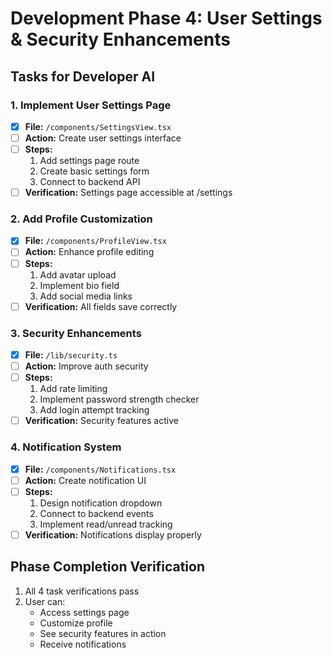 # Development Phase 4: User Settings & Security Enhancements

## Tasks for Developer AI

### 1. Implement User Settings Page
- [x] **File:** `/components/SettingsView.tsx`
- [ ] **Action:** Create user settings interface
- [ ] **Steps:**
    1. Add settings page route
    2. Create basic settings form
    3. Connect to backend API
- [ ] **Verification:** Settings page accessible at /settings

### 2. Add Profile Customization
- [x] **File:** `/components/ProfileView.tsx`
- [ ] **Action:** Enhance profile editing
- [ ] **Steps:**
    1. Add avatar upload
    2. Implement bio field
    3. Add social media links
- [ ] **Verification:** All fields save correctly

### 3. Security Enhancements
- [x] **File:** `/lib/security.ts`
- [ ] **Action:** Improve auth security
- [ ] **Steps:**
    1. Add rate limiting
    2. Implement password strength checker
    3. Add login attempt tracking
- [ ] **Verification:** Security features active

### 4. Notification System
- [x] **File:** `/components/Notifications.tsx`
- [ ] **Action:** Create notification UI
- [ ] **Steps:**
    1. Design notification dropdown
    2. Connect to backend events
    3. Implement read/unread tracking
- [ ] **Verification:** Notifications display properly

## Phase Completion Verification
1. All 4 task verifications pass
2. User can:
   - Access settings page
   - Customize profile
   - See security features in action
   - Receive notifications